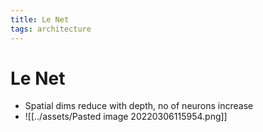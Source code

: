 ```yaml
---
title: Le Net
tags: architecture
---
```


# Le Net
- Spatial dims reduce with depth, no of neurons increase
- ![[../assets/Pasted image 20220306115954.png]]



















